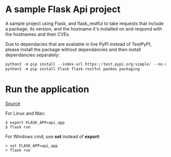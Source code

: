 # A sample Flask Api project

A sample project using Flask, and flask_restful to take requests that include a package, its version, and the hostname it's installed on and respond with the hostnames and their CVEs.

Due to dependacies that are available in live PyPI instead of TestPyPI, please install the package without dependancies and then install dependancies separately:

```python
python3 -m pip install --index-url https://test.pypi.org/simple/ --no-deps api_app
python3 -m pip install Flask flask-restful pandas packaging
```

# Run the application

[Source](https://flask.palletsprojects.com/en/1.1.x/tutorial/factory/)

For Linux and Mac:

```
$ export FLASK_APP=api_app
$ flask run
```

For Windows cmd, use **set** instead of **export**:

```
> set FLASK_APP=api_app
> flask run
```
